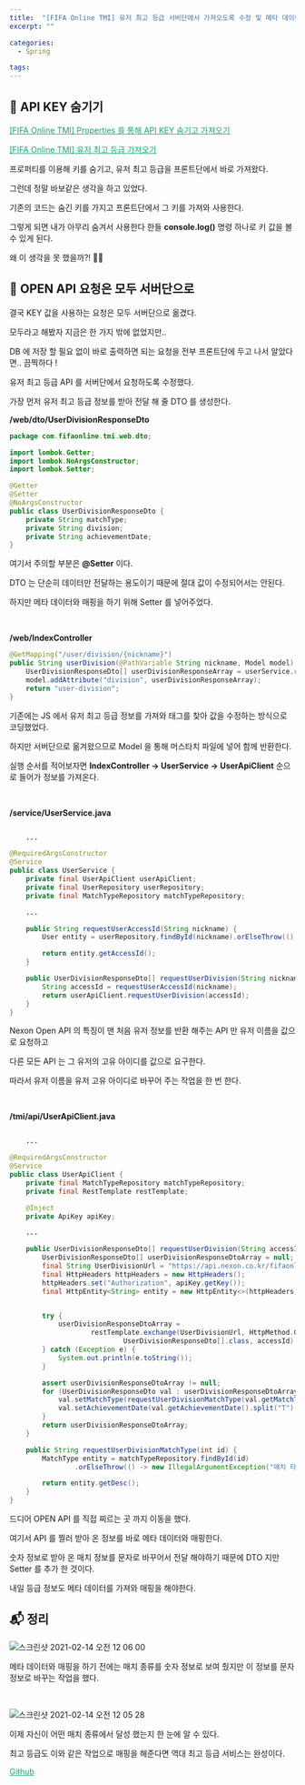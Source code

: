 ```yaml
---
title:  "[FIFA Online TMI] 유저 최고 등급 서버단에서 가져오도록 수정 및 메타 데이터 매핑"
excerpt: ""

categories:
  - Spring

tags:
---
```


## 🍤 API KEY 숨기기

<a href="https://nam-ki-bok.github.io/spring/HideAPI/" style="color:#0FA678">[FIFA Online TMI] Properties 를 통해 API KEY 숨기고 가져오기</a>

<a href="https://nam-ki-bok.github.io/spring/Division/" style="color:#0FA678">[FIFA Online TMI] 유저 최고 등급 가져오기</a>

프로퍼티를 이용해 키를 숨기고, 유저 최고 등급을 프론트단에서 바로 가져왔다.

그런데 정말 바보같은 생각을 하고 있었다.

기존의 코드는 숨긴 키를 가지고 프론트단에서 그 키를 가져와 사용한다.

그렇게 되면 내가 아무리 숨겨서 사용한다 한들 **console.log()** 명령 하나로 키 값을 볼 수 있게 된다.

왜 이 생각을 못 했을까?! 🤬🤯

## 🌮 OPEN API 요청은 모두 서버단으로

결국 KEY 값을 사용하는 요청은 모두 서버단으로 옮겼다.

모두라고 해봤자 지금은 한 가지 밖에 없었지만.. 

DB 에 저장 할 필요 없이 바로 출력하면 되는 요청을 전부 프론트단에 두고 나서 알았다면.. 끔찍하다 !

유저 최고 등급 API 를 서버단에서 요청하도록 수정했다.

가장 먼저 유저 최고 등급 정보를 받아 전달 해 줄 DTO 를 생성한다.

**/web/dto/UserDivisionResponseDto**

```java
package com.fifaonline.tmi.web.dto;

import lombok.Getter;
import lombok.NoArgsConstructor;
import lombok.Setter;

@Getter
@Setter
@NoArgsConstructor
public class UserDivisionResponseDto {
    private String matchType;
    private String division;
    private String achievementDate;
}
```

여기서 주의할 부분은 **@Setter** 이다.

DTO 는 단순히 데이터만 전달하는 용도이기 때문에 절대 값이 수정되어서는 안된다.

하지만 메타 데이터와 매핑을 하기 위해 Setter 를 넣어주었다.

<br>

**/web/IndexController**

```java
@GetMapping("/user/division/{nickname}")
public String userDivision(@PathVariable String nickname, Model model) {
    UserDivisionResponseDto[] userDivisionResponseArray = userService.requestUserDivision(nickname);
    model.addAttribute("division", userDivisionResponseArray);
    return "user-division";
}
```

기존에는 JS 에서 유저 최고 등급 정보를 가져와 태그를 찾아 값을 수정하는 방식으로 코딩했었다.

하지만 서버단으로 옮겨왔으므로 Model 을 통해 머스타치 파일에 넣어 함께 반환한다.

실행 순서를 적어보자면 **IndexController &rarr; UserService &rarr; UserApiClient** 순으로 들어가 정보를 가져온다.

<br>

**/service/UserService.java**

```java

	...

@RequiredArgsConstructor
@Service
public class UserService {
    private final UserApiClient userApiClient;
    private final UserRepository userRepository;
    private final MatchTypeRepository matchTypeRepository;

	...

    public String requestUserAccessId(String nickname) {
        User entity = userRepository.findById(nickname).orElseThrow(() -> new IllegalArgumentException("구단주가 존재하지 않습니다!"));

        return entity.getAccessId();
    }

    public UserDivisionResponseDto[] requestUserDivision(String nickname) {
        String accessId = requestUserAccessId(nickname);
        return userApiClient.requestUserDivision(accessId);
    }
}
```

 Nexon Open API 의 특징이 맨 처음 유저 정보를 반환 해주는 API 만 유저 이름을 값으로 요청하고

다른 모든 API 는 그 유저의 고유 아이디를 값으로 요구한다.

따라서 유저 이름을 유저 고유 아이디로 바꾸어 주는 작업을 한 번 한다.

<br>

**/tmi/api/UserApiClient.java**

```java

	...

@RequiredArgsConstructor
@Service
public class UserApiClient {
    private final MatchTypeRepository matchTypeRepository;
    private final RestTemplate restTemplate;

    @Inject
    private ApiKey apiKey;

	...

    public UserDivisionResponseDto[] requestUserDivision(String accessId) {
        UserDivisionResponseDto[] userDivisionResponseDtoArray = null;
        final String UserDivisionUrl = "https://api.nexon.co.kr/fifaonline4/v1.0/users/{accessid}/maxdivision";
        final HttpHeaders httpHeaders = new HttpHeaders();
        httpHeaders.set("Authorization", apiKey.getKey());
        final HttpEntity<String> entity = new HttpEntity<>(httpHeaders);


        try {
            userDivisionResponseDtoArray =
                    restTemplate.exchange(UserDivisionUrl, HttpMethod.GET, entity,
                            UserDivisionResponseDto[].class, accessId).getBody();
        } catch (Exception e) {
            System.out.println(e.toString());
        }

        assert userDivisionResponseDtoArray != null;
        for (UserDivisionResponseDto val : userDivisionResponseDtoArray) {
            val.setMatchType(requestUserDivisionMatchType(val.getMatchType()));
            val.setAchievementDate(val.getAchievementDate().split("T")[0]);
        }
        return userDivisionResponseDtoArray;
    }

    public String requestUserDivisionMatchType(int id) {
        MatchType entity = matchTypeRepository.findById(id)
                .orElseThrow(() -> new IllegalArgumentException("매치 타입 에러!"));

        return entity.getDesc();
    }
}
```

드디어 OPEN API 를 직접 찌르는 곳 까지 이동을 했다.

여기서 API 를 찔러 받아 온 정보를 바로 메타 데이터와 매핑한다.

숫자 정보로 받아 온 매치 정보를 문자로 바꾸어서 전달 해야하기 때문에 DTO 지만 Setter 를 추가 한 것이다.

내일 등급 정보도 메타 데이터를 가져와 매핑을 해야한다.

## 📬 정리

![스크린샷 2021-02-14 오전 12 06 00](https://user-images.githubusercontent.com/54533309/107853305-6ecc6b00-6e58-11eb-8a88-97a174c57e05.png)

메타 데이터와 매핑을 하기 전에는 매치 종류를 숫자 정보로 보여 줬지만 이 정보를 문자 정보로 바꾸는 작업을 했다.

<br>

![스크린샷 2021-02-14 오전 12 05 28](https://user-images.githubusercontent.com/54533309/107853290-5b210480-6e58-11eb-897e-600019b08fbc.png)

이제 자신이 어떤 매치 종류에서 달성 했는지 한 눈에 알 수 있다.

최고 등급도 이와 같은 작업으로 매핑을 해준다면 역대 최고 등급 서비스는 완성이다.

<a href="https://github.com/Nam-Ki-Bok/FIFA-Online-TMI" style="color:#0FA678" target="_blank">Github</a>

<br>